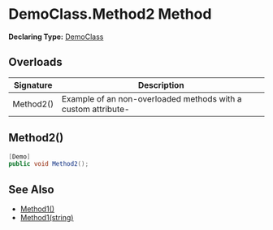 # DemoClass.Method2 Method

**Declaring Type:** [DemoClass](../DemoClass.md)

## Overloads

| Signature | Description                                                     |
| --------- | --------------------------------------------------------------- |
| Method2() | Example of an non\-overloaded methods with a custom attribute\- |

## Method2()

```csharp
[Demo]
public void Method2();
```

## See Also

- [Method1()](DemoClass.Method1.md)
- [Method1(string)](DemoClass.Method1.md)
